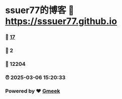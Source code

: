 # ssuer77的博客 :link: https://sssuer77.github.io 
### :page_facing_up: [17](https://sssuer77.github.io/tag.html) 
### :speech_balloon: 2 
### :hibiscus: 12204 
### :alarm_clock: 2025-03-06 15:20:33 
### Powered by :heart: [Gmeek](https://github.com/Meekdai/Gmeek)
